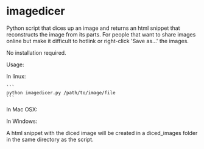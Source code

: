 imagedicer
==========

Python script that dices up an image and returns an html snippet that reconstructs the image from its parts. For people that want to share images online but make it difficult to hotlink or right-click 'Save as...' the images.

No installation required.

Usage:

In linux:

    ```
    python imagedicer.py /path/to/image/file
    ```
    
In Mac OSX:

In Windows:

A html snippet with the diced image will be created in a diced_images folder in the same directory as the script.
